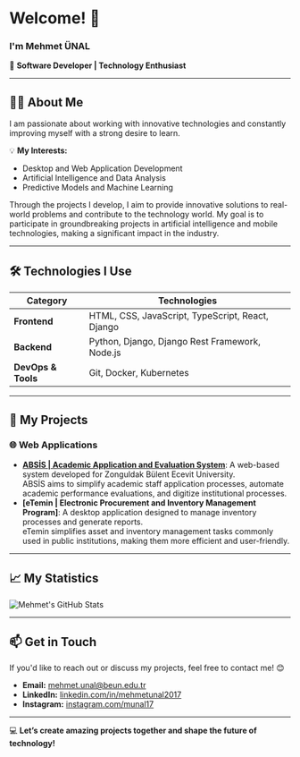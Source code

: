 # Welcome! 👋  
### I'm **Mehmet ÜNAL**

🚀 **Software Developer | Technology Enthusiast**

---

## 🧑‍💻 **About Me**  
I am passionate about working with innovative technologies and constantly improving myself with a strong desire to learn.  

💡 **My Interests:**  
- Desktop and Web Application Development  
- Artificial Intelligence and Data Analysis  
- Predictive Models and Machine Learning  

Through the projects I develop, I aim to provide innovative solutions to real-world problems and contribute to the technology world. My goal is to participate in groundbreaking projects in artificial intelligence and mobile technologies, making a significant impact in the industry.  

---

## 🛠️ **Technologies I Use**
| **Category**            | **Technologies**                                          |
|--------------------------|----------------------------------------------------------|
| **Frontend**             | HTML, CSS, JavaScript, TypeScript, React, Django         |
| **Backend**              | Python, Django, Django Rest Framework, Node.js           |
| **DevOps & Tools**       | Git, Docker, Kubernetes                                  |

---

## 🌟 **My Projects**
### **🌐 Web Applications**  
- **[ABSİS | Academic Application and Evaluation System](https://absis.beun.edu.tr)**: A web-based system developed for Zonguldak Bülent Ecevit University.  
  ABSİS aims to simplify academic staff application processes, automate academic performance evaluations, and digitize institutional processes.  
- **[eTemin | Electronic Procurement and Inventory Management Program]**: A desktop application designed to manage inventory processes and generate reports.  
  eTemin simplifies asset and inventory management tasks commonly used in public institutions, making them more efficient and user-friendly.

---

## 📈 **My Statistics**  
![Mehmet's GitHub Stats](https://github-readme-stats.vercel.app/api?username=mehmetunal2017&show_icons=true&theme=radical)

---

## 📫 **Get in Touch**  
If you'd like to reach out or discuss my projects, feel free to contact me! 😊  
- **Email:** [mehmet.unal@beun.edu.tr](mailto:mehmet.unal@example.com)  
- **LinkedIn:** [linkedin.com/in/mehmetunal2017](https://www.linkedin.com/in/mehmetunal2017)  
- **Instagram:** [instagram.com/munal17](https://instagram.com/munal17)

---

💻 **Let’s create amazing projects together and shape the future of technology!**
